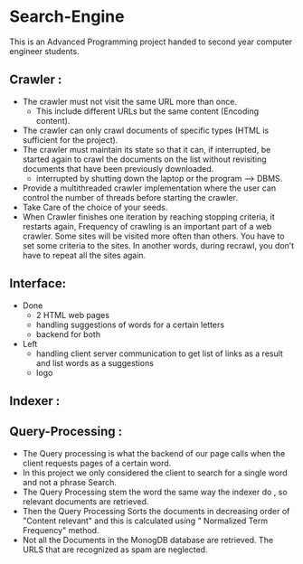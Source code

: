 # Search-Engine
This is an Advanced Programming project handed to second year computer engineer students.

## Crawler :
- The crawler must not visit the same URL more than once.
   - This include different URLs but the same content (Encoding content).
- The crawler can only crawl documents of specific types (HTML is sufficient for the project).
- The crawler must maintain its state so that it can, if interrupted, be started again to crawl the documents on the list without revisiting documents that have been previously downloaded.
   - interrupted by shutting down the laptop or the program --> DBMS.
- Provide a multithreaded crawler implementation where the user can control the number of threads before starting the crawler.
- Take Care of the choice of your seeds.
- When Crawler finishes one iteration by reaching stopping criteria, it restarts again, Frequency of crawling is an important part of a web crawler. Some sites will be visited more often than others. You have to set some criteria to the sites. In another words, during recrawl, you don’t have to repeat all the sites again.

## Interface:
- Done
   - 2 HTML web pages
   - handling suggestions of words for a certain letters
   - backend for both
- Left
   - handling client server communication to get list of links as a result and list words as a suggestions
   - logo

## Indexer :


## Query-Processing :

- The Query processing is what the backend of our page calls when the client requests pages of a certain word.
- In this project we only considered the client to search for a single word and not a phrase Search.
- The Query Processing stem the word the same way the indexer do , so relevant documents are retrieved.
- Then the Query Processing Sorts the documents in decreasing order of "Content relevant" and this is calculated using " Normalized Term Frequency" method.
- Not all the Documents in the MonogDB database are retrieved. The URLS that are recognized as spam are neglected.
